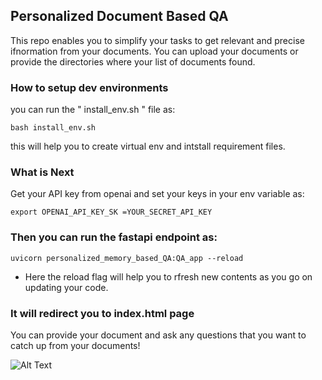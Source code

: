 ## Personalized Document Based QA
This repo enables you to simplify your tasks to get relevant and precise ifnormation from your documents. You can upload your documents or provide the directories where your list of documents found.
### How to setup dev environments
you can run the " install_env.sh " file as: 
```
bash install_env.sh
```
this will help you to create virtual env and intstall requirement files.
### What is Next
Get your API key from openai and set your keys in your env variable as:
```
export OPENAI_API_KEY_SK =YOUR_SECRET_API_KEY
```
### Then you can run the fastapi endpoint as:
```
uvicorn personalized_memory_based_QA:QA_app --reload
```
* Here the reload flag will help you to rfresh new contents as you go on updating your code.
### It will redirect you to index.html page
You can provide your document and ask any questions that you want to catch up from your documents!

![Alt Text](path/to/your/image.png)
